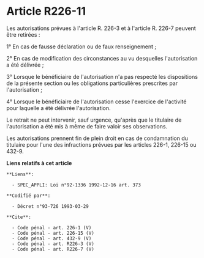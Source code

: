 # Article R226-11

Les autorisations prévues à l'article R. 226-3 et à l'article R. 226-7 peuvent être retirées : 

1° En cas de fausse déclaration ou de faux renseignement ; 

2° En cas de modification des circonstances au vu desquelles l'autorisation a été délivrée ; 

3° Lorsque le bénéficiaire de l'autorisation n'a pas respecté les dispositions de la présente section ou les obligations
particulières prescrites par l'autorisation ; 

4° Lorsque le bénéficiaire de l'autorisation cesse l'exercice de l'activité pour laquelle a été délivrée l'autorisation. 

Le retrait ne peut intervenir, sauf urgence, qu'après que le titulaire de l'autorisation a été mis à même de faire valoir ses
observations. 

Les autorisations prennent fin de plein droit en cas de condamnation du titulaire pour l'une des infractions prévues par les
articles 226-1, 226-15 ou 432-9.

**Liens relatifs à cet article**

	**Liens**:

	  - SPEC_APPLI: Loi n°92-1336 1992-12-16 art. 373

	**Codifié par**:

	  - Décret n°93-726 1993-03-29

	**Cite**:

	  - Code pénal - art. 226-1 (V)
	  - Code pénal - art. 226-15 (V)
	  - Code pénal - art. 432-9 (V)
	  - Code pénal - art. R226-3 (V)
	  - Code pénal - art. R226-7 (V)

